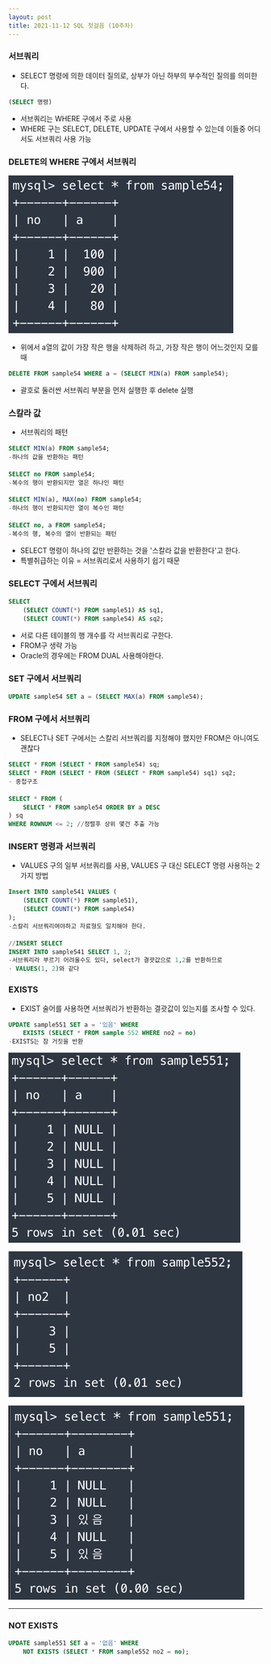 ```yaml
---
layout: post
title: 2021-11-12 SQL 첫걸음 (10주차)
---
```


### 서브쿼리

- SELECT 명령에 의한 데이터 질의로, 상부가 아닌 하부의 부수적인 질의를 의미한다.

```sql
(SELECT 명령)
```

- 서브쿼리는 WHERE 구에서 주로 사용
- WHERE 구는 SELECT, DELETE, UPDATE 구에서 사용할 수 있는데 이들중 어디서도 서브쿼리 사용 가능

### DELETE의 WHERE 구에서 서브쿼리

![image](https://github.com/POL6463/POL6463.github.io/blob/master/images/db_week10/image0.png?raw=true)

- 위에서 a열의 값이 가장 작은 행을 삭제하려 하고, 가장 작은 행이 어느것인지 모를때

```sql
DELETE FROM sample54 WHERE a = (SELECT MIN(a) FROM sample54);
```

- 괄호로 둘러싼 서브쿼리 부분을 먼저 실행한 후 delete 실행

### 스칼라 값

- 서브쿼리의 패턴

```sql
SELECT MIN(a) FROM sample54;
-하나의 값을 반환하는 패턴

SELECT no FROM sample54;
-복수의 행이 반환되지만 열은 하나인 패턴

SELECT MIN(a), MAX(no) FROM sample54;
-하나의 행이 반환되지만 열이 복수인 패턴

SELECT no, a FROM sample54;
-복수의 행, 복수의 열이 반환되는 패턴
```

- SELECT 명령이 하나의 값만 반환하는 것을 '스칼라 값을 반환한다'고 한다.
- 특별취급하는 이유 = 서브쿼리로서 사용하기 쉽기 때문

### SELECT 구에서 서브쿼리

```sql
SELECT
	(SELECT COUNT(*) FROM sample51) AS sq1,
	(SELECT COUNT(*) FROM sample54) AS sq2;
```

- 서로 다른 테이블의 행 개수를 각 서브쿼리로 구한다.
- FROM구 생략 가능
- Oracle의 경우에는 FROM DUAL 사용해야한다.

### SET 구에서 서브쿼리

```sql
UPDATE sample54 SET a = (SELECT MAX(a) FROM sample54);
```

### FROM 구에서 서브쿼리

- SELECT나 SET 구에서는 스칼리 서브쿼리를 지정해야 했지만 FROM은 아니여도 괜찮다

```sql
SELECT * FROM (SELECT * FROM sample54) sq;
SELECT * FROM (SELECT * FROM (SELECT * FROM sample54) sq1) sq2;
- 중첩구조

SELECT * FROM (
	SELECT * FROM sample54 ORDER BY a DESC
) sq
WHERE ROWNUM <= 2; //정렬후 상위 몇건 추출 가능
```

### INSERT 명령과 서브쿼리

- VALUES 구의 일부 서브쿼리를 사용, VALUES 구 대신 SELECT 명령 사용하는 2가지 방법

```sql
Insert INTO sample541 VALUES (
	(SELECT COUNT(*) FROM sample51),
	(SELECT COUNT(*) FROM sample54)
);
-스칼리 서브쿼리여야하고 자료형도 일치해야 한다.

//INSERT SELECT
INSERT INTO sample541 SELECT 1, 2;
-서브쿼리라 부르기 어려울수도 있다, select가 결괏값으로 1,2를 반환하므로
- VALUES(1, 2)와 같다
```

### EXISTS

- EXIST 술어를 사용하면 서브쿼리가 반환하는 결괏값이 있는지를 조사할 수 있다.

```sql
UPDATE sample551 SET a = '있음' WHERE
	EXISTS (SELECT * FROM sample 552 WHERE no2 = no)
-EXISTS는 참 거짓을 반환
```

![image](https://github.com/POL6463/POL6463.github.io/blob/master/images/db_week10/image1.png?raw=true)

![image](https://github.com/POL6463/POL6463.github.io/blob/master/images/db_week10/image2.png?raw=true)

![image](https://github.com/POL6463/POL6463.github.io/blob/master/images/db_week10/image3.png?raw=true)

---

### NOT EXISTS

```sql
UPDATE sample551 SET a = '없음' WHERE
	NOT EXISTS (SELECT * FROM sample552 no2 = no);
```